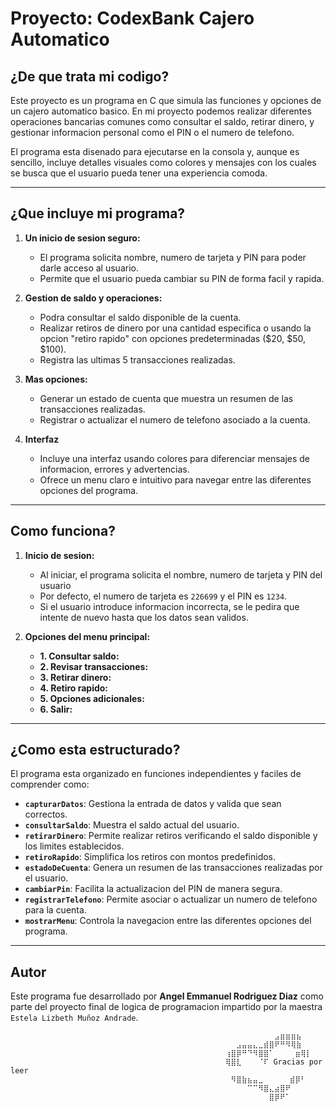 # Proyecto: CodexBank Cajero Automatico

## ¿De que trata mi codigo?
Este proyecto es un programa en C que simula las funciones y opciones de un cajero automatico basico. En mi proyecto podemos realizar diferentes operaciones bancarias comunes como consultar el saldo, retirar dinero, y gestionar informacion personal como el PIN o el numero de telefono.

El programa esta disenado para ejecutarse en la consola y, aunque es sencillo, incluye detalles visuales como colores y mensajes con los cuales se busca que el usuario pueda tener una experiencia comoda.

--------------------------------------------------------------------------------------------------------------------------------------------------

## ¿Que incluye mi programa?
1. **Un inicio de sesion seguro:**
   - El programa solicita nombre, numero de tarjeta y PIN para poder darle acceso al usuario.
   - Permite que el usuario pueda cambiar su PIN de forma facil y rapida.

2. **Gestion de saldo y operaciones:**
   - Podra consultar el saldo disponible de la cuenta.
   - Realizar retiros de dinero por una cantidad especifica o usando la opcion "retiro rapido" con opciones predeterminadas ($20, $50, $100).
   - Registra las ultimas 5 transacciones realizadas.

3. **Mas opciones:**
   - Generar un estado de cuenta que muestra un resumen de las transacciones realizadas.
   - Registrar o actualizar el numero de telefono asociado a la cuenta.

4. **Interfaz**
   - Incluye una interfaz usando colores para diferenciar mensajes de informacion, errores y advertencias.
   - Ofrece un menu claro e intuitivo para navegar entre las diferentes opciones del programa.

--------------------------------------------------------------------------------------------------------------------------------------------------

## Como funciona?
1. **Inicio de sesion:**
   - Al iniciar, el programa solicita el nombre, numero de tarjeta y PIN del usuario
   - Por defecto, el numero de tarjeta es `226699` y el PIN es `1234`.
   - Si el usuario introduce informacion incorrecta, se le pedira que intente de nuevo hasta que los datos sean validos.

2. **Opciones del menu principal:**

   - **1. Consultar saldo:**
   - **2. Revisar transacciones:**
   - **3. Retirar dinero:**
   - **4. Retiro rapido:**
   - **5. Opciones adicionales:**
   - **6. Salir:**

--------------------------------------------------------------------------------------------------------------------------------------------------

## ¿Como esta estructurado?
El programa esta organizado en funciones independientes y faciles de comprender como:

- **`capturarDatos`**: Gestiona la entrada de datos y valida que sean correctos.
- **`consultarSaldo`**: Muestra el saldo actual del usuario.
- **`retirarDinero`**: Permite realizar retiros verificando el saldo disponible y los limites establecidos.
- **`retiroRapido`**: Simplifica los retiros con montos predefinidos.
- **`estadoDeCuenta`**: Genera un resumen de las transacciones realizadas por el usuario.
- **`cambiarPin`**: Facilita la actualizacion del PIN de manera segura.
- **`registrarTelefono`**: Permite asociar o actualizar un numero de telefono para la cuenta.
- **`mostrarMenu`**: Controla la navegacion entre las diferentes opciones del programa.

--------------------------------------------------------------------------------------------------------------------------------------------------
## Autor
Este programa fue desarrollado por **Angel Emmanuel Rodriguez Diaz** como parte del proyecto final de logica de programacion impartido por la maestra `Estela Lizbeth Muñoz Andrade`.



                                                    ⠀⠀⠀⠀⠀⠀⠀⠀⠀⣠⣶⣶⣶⣦⠀⠀
                                                    ⠀⠀⣠⣤⣤⣄⣀⣾⣿⠟⠛⠻⢿⣷⠀
                                                    ⢰⣿⡿⠛⠙⠻⣿⣿⠁⠀⠀ ⠀⣶⢿⡇
                                                    ⢿⣿⣇⠀⠀⠀⠈⠏ Gracias por leer
                                                    ⠀⠻⣿⣷⣦⣤⣀⠀⠀⠀ ⠀⣾⡿⠃⠀
                                                    ⠀⠀⠀⠀⠉⠉⠻⣿⣄⣴⣿⠟⠀⠀⠀
                                                    ⠀⠀⠀⠀⠀⠀⠀⠀⣿⡿⠟⠁⠀⠀⠀